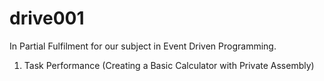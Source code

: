 # drive001
In Partial Fulfilment for our subject in Event Driven Programming.
1. Task Performance (Creating a Basic Calculator with Private Assembly)
